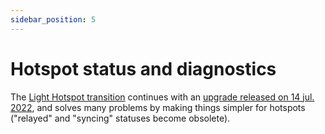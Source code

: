 ```yaml
---
sidebar_position: 5
---
```


# Hotspot status and diagnostics
The [Light Hotspot transition](https://blog.helium.com/light-hotspots-explained-everything-you-need-to-know-f86612f571c6?gi=4441c20e2b76) continues with an [upgrade released on 14 jul. 2022](https://engineering.helium.com/2022/07/14/miner-hotspot-release.html), and solves many problems by making things simpler for hotspots ("relayed" and "syncing" statuses become obsolete).